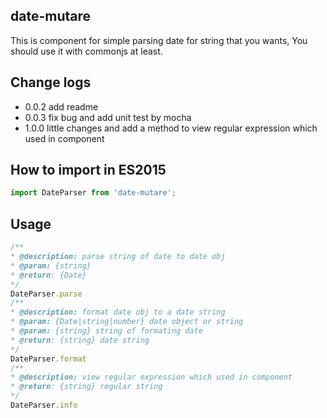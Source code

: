 ## date-mutare

This is component for simple parsing date for string that you wants, You should use it with commonjs at least.

## Change logs
* 0.0.2 add readme
* 0.0.3 fix bug and add unit test by mocha
* 1.0.0 little changes and add a method to view regular expression which used in component

## How to import in ES2015
```js
import DateParser from 'date-mutare';
```

## Usage
```js
/**
* @description: parse string of date to date obj
* @param: {string}
* @return: {Date}
*/
DateParser.parse
/**
* @description: format date obj to a date string 
* @param: {Date|string|number} date object or string
* @param: {string} string of formating date
* @return: {string} date string
*/
DateParser.format
/**
* @description: view regular expression which used in component
* @return: {string} regular string
*/
DateParser.info
```
